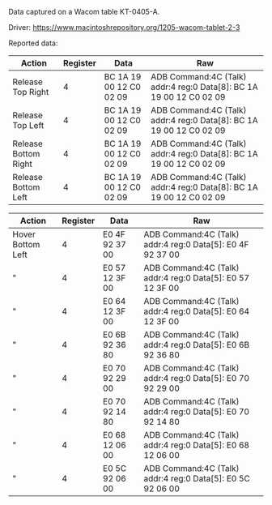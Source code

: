 Data captured on a Wacom table KT-0405-A.

Driver: https://www.macintoshrepository.org/1205-wacom-tablet-2-3





Reported data:

| Action              | Register | Data               |Raw |
|---------------------|----|--------------------------|---------------------------------------------------------------------|
|Release Top Right    | 4  | BC 1A 19 00 12 C0 02 09  |ADB Command:4C (Talk) addr:4 reg:0 Data[8]:  BC 1A 19 00 12 C0 02 09 | 
|Release Top Left     | 4  | BC 1A 19 00 12 C0 02 09  |ADB Command:4C (Talk) addr:4 reg:0 Data[8]:  BC 1A 19 00 12 C0 02 09 |
|Release Bottom Right | 4  | BC 1A 19 00 12 C0 02 09  |ADB Command:4C (Talk) addr:4 reg:0 Data[8]:  BC 1A 19 00 12 C0 02 09 |
|Release Bottom Left  | 4  | BC 1A 19 00 12 C0 02 09  |ADB Command:4C (Talk) addr:4 reg:0 Data[8]:  BC 1A 19 00 12 C0 02 09 |




| Action              | Register | Data               |Raw |
|---------------------|----|--------------------------|---------------------------------------------------------------------|
|Hover Bottom Left  | 4  | E0 4F 92 37 00  |ADB Command:4C (Talk) addr:4 reg:0 Data[5]:  E0 4F 92 37 00
|"                  | 4  | E0 57 12 3F 00  |ADB Command:4C (Talk) addr:4 reg:0 Data[5]:  E0 57 12 3F 00
|"                  | 4  | E0 64 12 3F 00  |ADB Command:4C (Talk) addr:4 reg:0 Data[5]:  E0 64 12 3F 00
|"                  | 4  | E0 6B 92 36 80  |ADB Command:4C (Talk) addr:4 reg:0 Data[5]:  E0 6B 92 36 80
|"                  | 4  | E0 70 92 29 00  |ADB Command:4C (Talk) addr:4 reg:0 Data[5]:  E0 70 92 29 00
|"                  | 4  | E0 70 92 14 80  |ADB Command:4C (Talk) addr:4 reg:0 Data[5]:  E0 70 92 14 80
|"                  | 4  | E0 68 12 06 00  |ADB Command:4C (Talk) addr:4 reg:0 Data[5]:  E0 68 12 06 00
|"                  | 4  | E0 5C 92 06 00  |ADB Command:4C (Talk) addr:4 reg:0 Data[5]:  E0 5C 92 06 00
